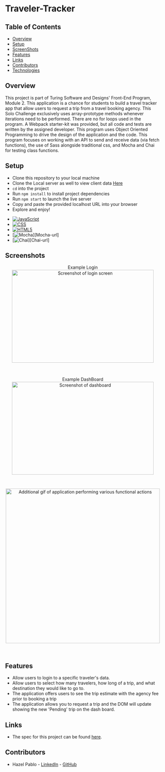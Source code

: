 # Traveler-Tracker

## Table of Contents
- [Overview](#Overview)
- [Setup](#Setup)
- [ScreenShots](#ScreenShots)
- [Features](#Features)
- [Links](#Links)
- [Contributors](#Contributors)
- [Technologies](#Technologies)


## Overview
This project is part of Turing Software and Designs' Front-End Program, Module 2. This application is a chance for students to build a travel tracker app that allow users to request a trip from a travel booking agency. This Solo Challenge exclusively uses array-prototype methods whenever iterations need to be performed. There are no for loops used in the program. A Webpack starter-kit was provided, but all code and tests are written by the assigned developer.  This program uses Object Oriented Programming to drive the design of the application and the code. This program focuses on working with an API to send and receive data (via fetch functions), the use of Sass alongside traditional css, and Mocha and Chai for testing class functions.


## Setup
- Clone this repository to your local machine
- Clone the Local server as well to view client data [Here](https://github.com/turingschool-examples/travel-tracker-api)
- `cd` into the project
- Run `npm install` to install project dependencies
- Run `npm start` to launch the live server
- Copy and paste the provided localhost URL into your browser
- Explore and enjoy!


* [![JavaScript][JavaScript.com]][JavaScript-url]
* [![CSS][w3.org/Style/CSS/Overview.en.html]][CSS-url]
* [![HTML5][w3.org]][HTML-url]
* [![Mocha][https://mochajs.org/]][Mocha-url]
* [![Chai][https://www.chaijs.com/]][Chai-url]

## Screenshots
<p align="center">Example Login</br>
  <img width="460" height="300" src="/images/Login.png" alt="Screenshot of login screen">
</p>
<br/>
<p align="center">Example DashBoard</br>
  <img width="460" height="300" src="/images/Dashboard.png" alt="Screenshot of dashboard">
</p>
<br/>
<p align="center">
    <img width="500" src="https://media.giphy.com/media/uZNsWVOCYEVJDSbOio/giphy.gif" alt="Additional gif of application performing various functional actions">
</p>
<br/>


## Features
- Allow users to login to a specific traveler's data.
- Allow users to select how many travelers, how long of a trip, and what destination they would like to go to.
- The application offers users to see the trip estimate with the agency fee prior to booking a trip
- The application allows you to request a trip and the DOM will update showing the new 'Pending' trip on the dash board.


## Links
- The spec for this project can be found [here](https://github.com/Hpablo08/travel-tracker-project).


## Contributors
- Hazel Pablo - [LinkedIn](https://www.linkedin.com/in/hazel-pablo-704779245/) - [GitHub](https://github.com/Hpablo08)

<!-- MARKDOWN LINKS & IMAGES -->
[linkedin-shield]: https://img.shields.io/badge/-LinkedIn-black.svg?style=for-the-badge&logo=linkedin&colorB=555
[linkedin-url]: https://linkedin.com/in/matthew-press-813961246/
[product-demo]: images/demo.gif
[JavaScript.com]: https://img.shields.io/badge/-JavaScript-yellow
[JavaScript-url]: https://www.javascript.com/
[w3.org/Style/CSS/Overview.en.html]: https://img.shields.io/badge/-CSS-blue
[CSS-url]: https://www.w3.org/Style/CSS/Overview.en.html
[w3.org]: https://img.shields.io/badge/-HTML5-red
[HTML-url]: https://www.w3.org/
[Mocha-url]: https://mochajs.org/
[https://mochajs.org/]: https://img.shields.io/badge/Mocha-8D6748?style=for-the-badge&logo=Mocha&logoColor=white
[Chai-url]: https://www.chaijs.com/
[https://www.chaijs.com/]: https://img.shields.io/badge/Chai-A30701?style=for-the-badge&logo=chai&logoColor=white
